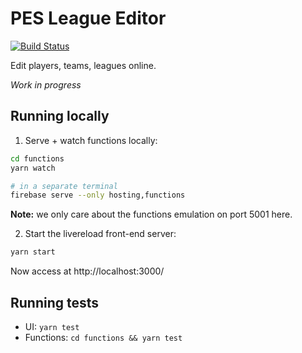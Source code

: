 PES League Editor
=========================

[![Build Status](https://travis-ci.org/tstirrat/pesleagues.svg?branch=master)](https://travis-ci.org/tstirrat/pesleagues)

Edit players, teams, leagues online.

*Work in progress*

Running locally
-------------------------

1. Serve + watch functions locally:

  ```sh
  cd functions
  yarn watch

  # in a separate terminal
  firebase serve --only hosting,functions
  ```

  **Note:** we only care about the functions emulation on port 5001 here.

2. Start the livereload front-end server:

  ```sh
  yarn start
  ```

  Now access at http://localhost:3000/


Running tests
-------------------------

- UI: `yarn test`
- Functions: `cd functions && yarn test`
